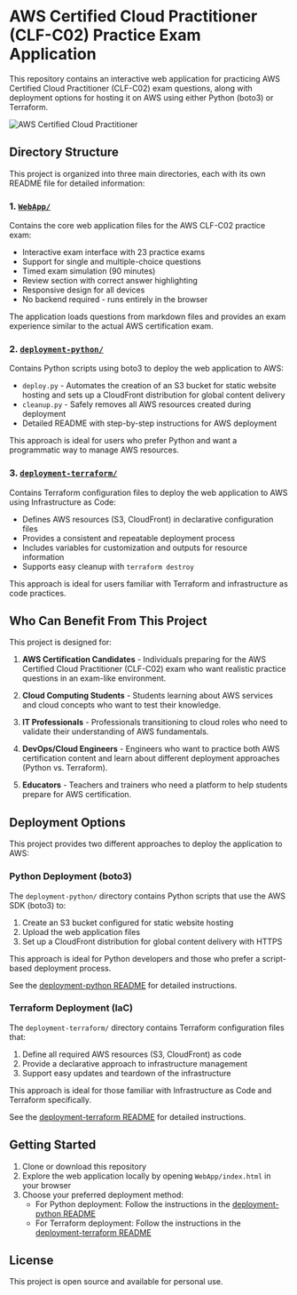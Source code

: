 # AWS Certified Cloud Practitioner (CLF-C02) Practice Exam Application

This repository contains an interactive web application for practicing AWS Certified Cloud Practitioner (CLF-C02) exam questions, along with deployment options for hosting it on AWS using either Python (boto3) or Terraform.

![AWS Certified Cloud Practitioner](https://d1.awsstatic.com/training-and-certification/certification-badges/AWS-Certified-Cloud-Practitioner_badge.634f8a21af2e0e956ed8905a72366146ba22b74c.png)

## Directory Structure

This project is organized into three main directories, each with its own README file for detailed information:

### 1. [`WebApp/`](./WebApp/README.md)

Contains the core web application files for the AWS CLF-C02 practice exam:

- Interactive exam interface with 23 practice exams
- Support for single and multiple-choice questions
- Timed exam simulation (90 minutes)
- Review section with correct answer highlighting
- Responsive design for all devices
- No backend required - runs entirely in the browser

The application loads questions from markdown files and provides an exam experience similar to the actual AWS certification exam.

### 2. [`deployment-python/`](./deployment-python/README.md)

Contains Python scripts using boto3 to deploy the web application to AWS:

- `deploy.py` - Automates the creation of an S3 bucket for static website hosting and sets up a CloudFront distribution for global content delivery
- `cleanup.py` - Safely removes all AWS resources created during deployment
- Detailed README with step-by-step instructions for AWS deployment

This approach is ideal for users who prefer Python and want a programmatic way to manage AWS resources.

### 3. [`deployment-terraform/`](./deployment-terraform/README.md)

Contains Terraform configuration files to deploy the web application to AWS using Infrastructure as Code:

- Defines AWS resources (S3, CloudFront) in declarative configuration files
- Provides a consistent and repeatable deployment process
- Includes variables for customization and outputs for resource information
- Supports easy cleanup with `terraform destroy`

This approach is ideal for users familiar with Terraform and infrastructure as code practices.

## Who Can Benefit From This Project

This project is designed for:

1. **AWS Certification Candidates** - Individuals preparing for the AWS Certified Cloud Practitioner (CLF-C02) exam who want realistic practice questions in an exam-like environment.

2. **Cloud Computing Students** - Students learning about AWS services and cloud concepts who want to test their knowledge.

3. **IT Professionals** - Professionals transitioning to cloud roles who need to validate their understanding of AWS fundamentals.

4. **DevOps/Cloud Engineers** - Engineers who want to practice both AWS certification content and learn about different deployment approaches (Python vs. Terraform).

5. **Educators** - Teachers and trainers who need a platform to help students prepare for AWS certification.

## Deployment Options

This project provides two different approaches to deploy the application to AWS:

### Python Deployment (boto3)

The `deployment-python/` directory contains Python scripts that use the AWS SDK (boto3) to:

1. Create an S3 bucket configured for static website hosting
2. Upload the web application files
3. Set up a CloudFront distribution for global content delivery with HTTPS

This approach is ideal for Python developers and those who prefer a script-based deployment process.

See the [deployment-python README](./deployment-python/README.md) for detailed instructions.

### Terraform Deployment (IaC)

The `deployment-terraform/` directory contains Terraform configuration files that:

1. Define all required AWS resources (S3, CloudFront) as code
2. Provide a declarative approach to infrastructure management
3. Support easy updates and teardown of the infrastructure

This approach is ideal for those familiar with Infrastructure as Code and Terraform specifically.

See the [deployment-terraform README](./deployment-terraform/README.md) for detailed instructions.

## Getting Started

1. Clone or download this repository
2. Explore the web application locally by opening `WebApp/index.html` in your browser
3. Choose your preferred deployment method:
   - For Python deployment: Follow the instructions in the [deployment-python README](./deployment-python/README.md)
   - For Terraform deployment: Follow the instructions in the [deployment-terraform README](./deployment-terraform/README.md)

## License

This project is open source and available for personal use.
